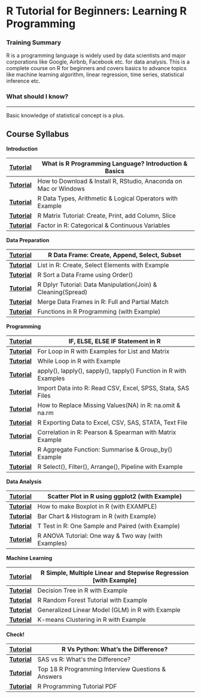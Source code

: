 # R Tutorial for Beginners: Learning R Programming





### Training Summary

R is a programming language is widely used by data scientists and major corporations like Google, Airbnb, Facebook etc. for data analysis. This is a complete course on R for beginners and covers basics to advance topics like machine learning algorithm, linear regression, time series, statistical inference etc.

### What should I know?

------

Basic knowledge of statistical concept is a plus.

## Course Syllabus

**Introduction**

| [ **Tutorial**](https://www.guru99.com/r-programming-introduction-basics.html) | What is R Programming Language? Introduction & Basics        |
| ------------------------------------------------------------ | ------------------------------------------------------------ |
| [ **Tutorial**](https://www.guru99.com/download-install-r-rstudio.html) | How to Download & Install R, RStudio, Anaconda on Mac or Windows |
| [ **Tutorial**](https://www.guru99.com/r-data-types-operator.html) | R Data Types, Arithmetic & Logical Operators with Example    |
| [ **Tutorial**](https://www.guru99.com/r-matrix-tutorial.html) | R Matrix Tutorial: Create, Print, add Column, Slice          |
| [ **Tutorial**](https://www.guru99.com/r-factor-categorical-continuous.html) | Factor in R: Categorical & Continuous Variables              |

**Data Preparation**

| [ **Tutorial**](https://www.guru99.com/r-data-frames.html)   | R Data Frame: Create, Append, Select, Subset                 |
| ------------------------------------------------------------ | ------------------------------------------------------------ |
| [ **Tutorial**](https://www.guru99.com/r-lists-create-select.html) | List in R: Create, Select Elements with Example              |
| [ **Tutorial**](https://www.guru99.com/r-sort-data-frame.html) | R Sort a Data Frame using Order()                            |
| [ **Tutorial**](https://www.guru99.com/r-dplyr-tutorial.html) | R Dplyr Tutorial: Data Manipulation(Join) & Cleaning(Spread) |
| [ **Tutorial**](https://www.guru99.com/r-merge-data-frames.html) | Merge Data Frames in R: Full and Partial Match               |
| [ **Tutorial**](https://www.guru99.com/r-functions-programming.html) | Functions in R Programming (with Example)                    |

**Programming**

| [ **Tutorial**](https://www.guru99.com/r-if-else-elif-statement.html) | IF, ELSE, ELSE IF Statement in R                             |
| ------------------------------------------------------------ | ------------------------------------------------------------ |
| [ **Tutorial**](https://www.guru99.com/r-for-loop.html)      | For Loop in R with Examples for List and Matrix              |
| [ **Tutorial**](https://www.guru99.com/r-while-loop.html)    | While Loop in R with Example                                 |
| [ **Tutorial**](https://www.guru99.com/r-apply-sapply-tapply.html) | apply(), lapply(), sapply(), tapply() Function in R with Examples |
| [ **Tutorial**](https://www.guru99.com/r-import-data.html)   | Import Data into R: Read CSV, Excel, SPSS, Stata, SAS Files  |
| [ **Tutorial**](https://www.guru99.com/r-replace-missing-values.html) | How to Replace Missing Values(NA) in R: na.omit & na.rm      |
| [ **Tutorial**](https://www.guru99.com/r-exporting-data.html) | R Exporting Data to Excel, CSV, SAS, STATA, Text File        |
| [ **Tutorial**](https://www.guru99.com/r-pearson-spearman-correlation.html) | Correlation in R: Pearson & Spearman with Matrix Example     |
| [ **Tutorial**](https://www.guru99.com/r-aggregate-function.html) | R Aggregate Function: Summarise & Group_by() Example         |
| [ **Tutorial**](https://www.guru99.com/r-select-filter-arrange.html) | R Select(), Filter(), Arrange(), Pipeline with Example       |

**Data Analysis**

| [ **Tutorial**](https://www.guru99.com/r-scatter-plot-ggplot2.html) | Scatter Plot in R using ggplot2 (with Example)      |
| ------------------------------------------------------------ | --------------------------------------------------- |
| [ **Tutorial**](https://www.guru99.com/r-boxplot-tutorial.html) | How to make Boxplot in R (with EXAMPLE)             |
| [ **Tutorial**](https://www.guru99.com/r-bar-chart-histogram.html) | Bar Chart & Histogram in R (with Example)           |
| [ **Tutorial**](https://www.guru99.com/r-t-test-one-sample.html) | T Test in R: One Sample and Paired (with Example)   |
| [ **Tutorial**](https://www.guru99.com/r-anova-tutorial.html) | R ANOVA Tutorial: One way & Two way (with Examples) |

**Machine Learning**

| [ **Tutorial**](https://www.guru99.com/r-simple-multiple-linear-regression.html) | R Simple, Multiple Linear and Stepwise Regression [with Example] |
| ------------------------------------------------------------ | ------------------------------------------------------------ |
| [ **Tutorial**](https://www.guru99.com/r-decision-trees.html) | Decision Tree in R with Example                              |
| [ **Tutorial**](https://www.guru99.com/r-random-forest-tutorial.html) | R Random Forest Tutorial with Example                        |
| [ **Tutorial**](https://www.guru99.com/r-generalized-linear-model.html) | Generalized Linear Model (GLM) in R with Example             |
| [ **Tutorial**](https://www.guru99.com/r-k-means-clustering.html) | K-means Clustering in R with Example                         |

**Check!**

| [ **Tutorial**](https://www.guru99.com/r-vs-python.html)     | R Vs Python: What’s the Difference?                |
| ------------------------------------------------------------ | -------------------------------------------------- |
| [ **Tutorial**](https://www.guru99.com/sas-versus-r.html)    | SAS vs R: What's the Difference?                   |
| [ **Tutorial**](https://www.guru99.com/r-interview-questions.html) | Top 18 R Programming Interview Questions & Answers |
| [ **Tutorial**](https://www.guru99.com/r-programming-tutorial-pdf.html) | R Programming Tutorial PDF                         |